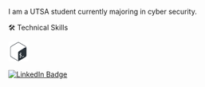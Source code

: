 I am a UTSA student currently majoring in cyber security.

:hammer_and_wrench: Technical Skills
<div>
  <img src="https://github.com/devicons/devicon/blob/master/icons/bash/bash-plain.svg" title="Bash" alt="bash" width="40" height="40"/>&nbsp;
</div>
<p> </p>
<div id="badges">
  <a href="https://www.linkedin.com/in/edgarlugo210">
    <img src="https://img.shields.io/badge/LinkedIn-blue?style=for-the-badge&logo=linkedin&logoColor=white" alt="LinkedIn Badge"/>
</div>
